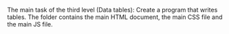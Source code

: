 The main task of the third level (Data tables): Create a program that writes tables.
The folder contains the main HTML document, the main CSS file and the main JS file.